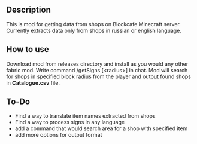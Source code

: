 ## Description
This is mod for getting data from shops on Blockcafe Minecraft server.
Currently extracts data only from shops in russian or english language.
## How to use
Download mod from releases directory and install as you would any other fabric mod. Write command /getSigns \[\<radius\>\] in chat. Mod will search for shops in specified block radius from the player and output found shops in **Catalogue.csv** file.
## To-Do
- Find a way to translate item names extracted from shops
- Find a way to process signs in any language
- add a command that would search area for a shop with specified item
- add more options for output format
